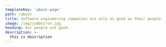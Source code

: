 ```yaml
---
templateKey: 'about-page'
path: /about
title: Software engineering companies are only as good as their people.
image: /img/jumbotron.jpg
heading: Our people are good.
description: >-
  this is description
---
```

